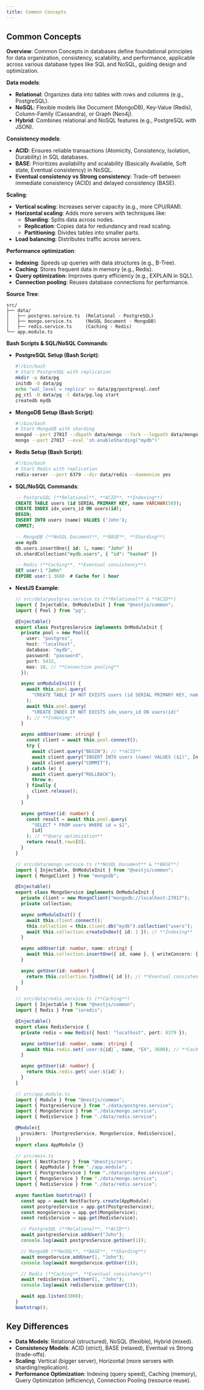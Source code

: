```yaml
---
title: Common Concepts
---
```


## Common Concepts

**Overview**: Common Concepts in databases define foundational principles for data organization, consistency, scalability, and performance, applicable across various database types like SQL and NoSQL, guiding design and optimization.

**Data models**:

- **Relational**: Organizes data into tables with rows and columns (e.g., PostgreSQL).
- **NoSQL**: Flexible models like Document (MongoDB), Key-Value (Redis), Column-Family (Cassandra), or Graph (Neo4j).
- **Hybrid**: Combines relational and NoSQL features (e.g., PostgreSQL with JSON).

**Consistency models**:

- **ACID**: Ensures reliable transactions (Atomicity, Consistency, Isolation, Durability) in SQL databases.
- **BASE**: Prioritizes availability and scalability (Basically Available, Soft state, Eventual consistency) in NoSQL.
- **Eventual consistency vs Strong consistency**: Trade-off between immediate consistency (ACID) and delayed consistency (BASE).

**Scaling**:

- **Vertical scaling**: Increases server capacity (e.g., more CPU/RAM).
- **Horizontal scaling**: Adds more servers with techniques like:
  - **Sharding**: Splits data across nodes.
  - **Replication**: Copies data for redundancy and read scaling.
  - **Partitioning**: Divides tables into smaller parts.
- **Load balancing**: Distributes traffic across servers.

**Performance optimization**:

- **Indexing**: Speeds up queries with data structures (e.g., B-Tree).
- **Caching**: Stores frequent data in memory (e.g., Redis).
- **Query optimization**: Improves query efficiency (e.g., EXPLAIN in SQL).
- **Connection pooling**: Reuses database connections for performance.

**Source Tree**:

```
src/
├── data/
│   ├── postgres.service.ts  (Relational - PostgreSQL)
│   ├── mongo.service.ts     (NoSQL Document - MongoDB)
│   ├── redis.service.ts     (Caching - Redis)
└── app.module.ts
```

**Bash Scripts & SQL/NoSQL Commands**:

- **PostgreSQL Setup (Bash Script)**:

  ```bash
  #!/bin/bash
  # Start PostgreSQL with replication
  mkdir -p data/pg
  initdb -D data/pg
  echo "wal_level = replica" >> data/pg/postgresql.conf
  pg_ctl -D data/pg -l data/pg.log start
  createdb mydb
  ```

- **MongoDB Setup (Bash Script)**:

  ```bash
  #!/bin/bash
  # Start MongoDB with sharding
  mongod --port 27017 --dbpath data/mongo --fork --logpath data/mongo.log
  mongo --port 27017 --eval 'sh.enableSharding("mydb")'
  ```

- **Redis Setup (Bash Script)**:

  ```bash
  #!/bin/bash
  # Start Redis with replication
  redis-server --port 6379 --dir data/redis --daemonize yes
  ```

- **SQL/NoSQL Commands**:

  ```sql
  -- PostgreSQL (**Relational**, **ACID**, **Indexing**)
  CREATE TABLE users (id SERIAL PRIMARY KEY, name VARCHAR(50));
  CREATE INDEX idx_users_id ON users(id);
  BEGIN;
  INSERT INTO users (name) VALUES ('John');
  COMMIT;

  -- MongoDB (**NoSQL Document**, **BASE**, **Sharding**)
  use mydb
  db.users.insertOne({ id: 1, name: "John" })
  sh.shardCollection("mydb.users", { "id": "hashed" })

  -- Redis (**Caching**, **Eventual consistency**)
  SET user:1 "John"
  EXPIRE user:1 3600  # Cache for 1 hour
  ```

- **NestJS Example**:

  ```typescript
  // src/data/postgres.service.ts (**Relational** & **ACID**)
  import { Injectable, OnModuleInit } from "@nestjs/common";
  import { Pool } from "pg";

  @Injectable()
  export class PostgresService implements OnModuleInit {
    private pool = new Pool({
      user: "postgres",
      host: "localhost",
      database: "mydb",
      password: "password",
      port: 5432,
      max: 10, // **Connection pooling**
    });

    async onModuleInit() {
      await this.pool.query(
        "CREATE TABLE IF NOT EXISTS users (id SERIAL PRIMARY KEY, name VARCHAR(50))"
      );
      await this.pool.query(
        "CREATE INDEX IF NOT EXISTS idx_users_id ON users(id)"
      ); // **Indexing**
    }

    async addUser(name: string) {
      const client = await this.pool.connect();
      try {
        await client.query("BEGIN"); // **ACID**
        await client.query("INSERT INTO users (name) VALUES ($1)", [name]);
        await client.query("COMMIT");
      } catch (e) {
        await client.query("ROLLBACK");
        throw e;
      } finally {
        client.release();
      }
    }

    async getUser(id: number) {
      const result = await this.pool.query(
        "SELECT * FROM users WHERE id = $1",
        [id]
      ); // **Query optimization**
      return result.rows[0];
    }
  }

  // src/data/mongo.service.ts (**NoSQL Document** & **BASE**)
  import { Injectable, OnModuleInit } from "@nestjs/common";
  import { MongoClient } from "mongodb";

  @Injectable()
  export class MongoService implements OnModuleInit {
    private client = new MongoClient("mongodb://localhost:27017");
    private collection;

    async onModuleInit() {
      await this.client.connect();
      this.collection = this.client.db("mydb").collection("users");
      await this.collection.createIndex({ id: 1 }); // **Indexing**
    }

    async addUser(id: number, name: string) {
      await this.collection.insertOne({ id, name }, { writeConcern: { w: 1 } }); // **BASE**
    }

    async getUser(id: number) {
      return this.collection.findOne({ id }); // **Eventual consistency**
    }
  }

  // src/data/redis.service.ts (**Caching**)
  import { Injectable } from "@nestjs/common";
  import { Redis } from "ioredis";

  @Injectable()
  export class RedisService {
    private redis = new Redis({ host: "localhost", port: 6379 });

    async setUser(id: number, name: string) {
      await this.redis.set(`user:${id}`, name, "EX", 3600); // **Caching**
    }

    async getUser(id: number) {
      return this.redis.get(`user:${id}`);
    }
  }

  // src/app.module.ts
  import { Module } from "@nestjs/common";
  import { PostgresService } from "./data/postgres.service";
  import { MongoService } from "./data/mongo.service";
  import { RedisService } from "./data/redis.service";

  @Module({
    providers: [PostgresService, MongoService, RedisService],
  })
  export class AppModule {}

  // src/main.ts
  import { NestFactory } from "@nestjs/core";
  import { AppModule } from "./app.module";
  import { PostgresService } from "./data/postgres.service";
  import { MongoService } from "./data/mongo.service";
  import { RedisService } from "./data/redis.service";

  async function bootstrap() {
    const app = await NestFactory.create(AppModule);
    const postgresService = app.get(PostgresService);
    const mongoService = app.get(MongoService);
    const redisService = app.get(RedisService);

    // PostgreSQL (**Relational**, **ACID**)
    await postgresService.addUser("John");
    console.log(await postgresService.getUser(1));

    // MongoDB (**NoSQL**, **BASE**, **Sharding**)
    await mongoService.addUser(1, "John");
    console.log(await mongoService.getUser(1));

    // Redis (**Caching**, **Eventual consistency**)
    await redisService.setUser(1, "John");
    console.log(await redisService.getUser(1));

    await app.listen(3000);
  }
  bootstrap();
  ```

## Key Differences

- **Data Models**: Relational (structured), NoSQL (flexible), Hybrid (mixed).
- **Consistency Models**: ACID (strict), BASE (relaxed), Eventual vs Strong (trade-offs).
- **Scaling**: Vertical (bigger server), Horizontal (more servers with sharding/replication).
- **Performance Optimization**: Indexing (query speed), Caching (memory), Query Optimization (efficiency), Connection Pooling (resource reuse).
